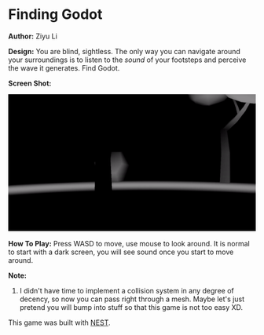# Finding Godot

**Author:** Ziyu Li

**Design:** 
You are blind, sightless. The only way you can navigate around your surroundings is to listen to the *sound* of your footsteps and perceive the wave it generates. Find Godot.

**Screen Shot:**

![Screen Shot](find_godot_demo.gif)

**How To Play:**
Press WASD to move, use mouse to look around. It is normal to start with a dark screen, you will see sound once you start to move around.

**Note:**
1. I didn't have time to implement a collision system in any degree of decency, so now you can pass right through a mesh. Maybe let's just pretend you will bump into stuff so that this game is not too easy XD.

This game was built with [NEST](NEST.md).
